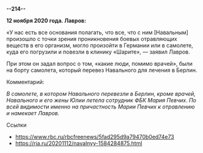 **--214--**

**12 ноября 2020 года. Лавров:**

«У нас есть все основания полагать, что все, что с ним [Навальным] произошло с точки зрения проникновения боевых отравляющих веществ в его организм, могло произойти в Германии или в самолете, куда его погрузили и повезли в клинику «Шарите», — заявил Лавров.

При этом он задал вопрос о том, «какие люди, помимо врачей», были на борту самолета, который перевез Навального для лечения в Берлин.

Комментарий:

_В самолете, в котором Навального перевезли в Берлин, кроме врачей, Навального и его жены Юлии летела сотрудник ФБК Мария Певчих. По всей видимости именно на причастность Марии Певчих к отравлению и намекает Лавров._

Ссылки
- https://www.rbc.ru/rbcfreenews/5fad295d9a79470b0ed74e73
- https://ria.ru/20201112/navalnyy-1584284875.html

